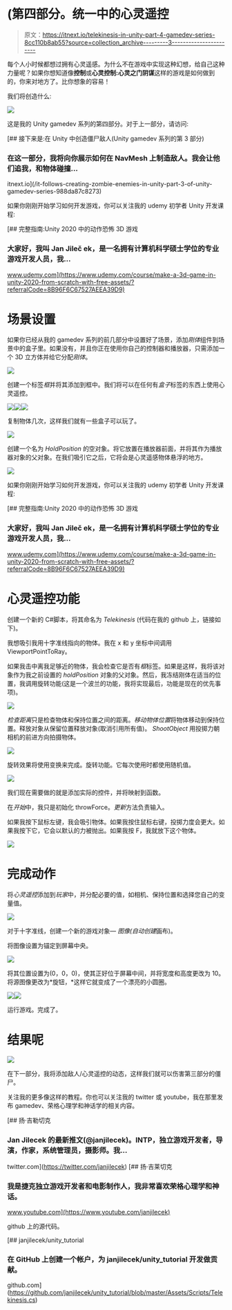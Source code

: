# (第四部分。统一中的心灵遥控

> 原文：<https://itnext.io/telekinesis-in-unity-part-4-gamedev-series-8cc110b8ab55?source=collection_archive---------3----------------------->

每个人小时候都想过拥有心灵遥感。为什么不在游戏中实现这种幻想，给自己这种力量呢？如果你想知道像**控制**或**心灵控制:心灵之门阴谋**这样的游戏是如何做到的，你来对地方了。比你想象的容易！

我们将创造什么:

![](img/4f19eb902ed40109862de386055e615b.png)

这是我的 Unity gamedev 系列的第四部分。对于上一部分，请访问:

[](/it-follows-creating-zombie-enemies-in-unity-part-3-of-unity-gamedev-series-988da87c8273) [## 接下来是:在 Unity 中创造僵尸敌人(Unity gamedev 系列的第 3 部分)

### 在这一部分，我将向你展示如何在 NavMesh 上制造敌人。我会让他们追我，和物体碰撞…

itnext.io](/it-follows-creating-zombie-enemies-in-unity-part-3-of-unity-gamedev-series-988da87c8273) 

如果你刚刚开始学习如何开发游戏，你可以关注我的 udemy 初学者 Unity 开发课程:

[](https://www.udemy.com/course/make-a-3d-game-in-unity-2020-from-scratch-with-free-assets/?referralCode=8B96F6C67527AEEA39D9) [## 完整指南:Unity 2020 中的动作恐怖 3D 游戏

### 大家好，我叫 Jan Jileč ek，是一名拥有计算机科学硕士学位的专业游戏开发人员，我…

www.udemy.com](https://www.udemy.com/course/make-a-3d-game-in-unity-2020-from-scratch-with-free-assets/?referralCode=8B96F6C67527AEEA39D9) 

# 场景设置

如果你已经从我的 gamedev 系列的前几部分中设置好了场景，添加*刚体*组件到场景中的盒子里。如果没有，并且你正在使用你自己的控制器和播放器，只需添加一个 3D 立方体并给它分配*刚体*。

![](img/cb166591395ad5f0c68435db4466beeb.png)

创建一个标签*框*并将其添加到框中。我们将可以在任何有*盒子*标签的东西上使用心灵遥控。

![](img/1c2f78f67583b074fd18ef32b5432045.png)![](img/1821d4e25f73b439ee59777d4fbe1726.png)![](img/00e1698905271702c3e7861db9c62fa0.png)

复制物体几次，这样我们就有一些盒子可以玩了。

![](img/c570e9485f96d5c17f39f5168242dd6a.png)

创建一个名为 *HoldPosition* 的空对象。将它放置在播放器前面，并将其作为播放器对象的父对象。在我们吸引它之后，它将会是心灵遥感物体悬浮的地方。

![](img/946f55653c9de98507dc2e6273a9ef42.png)

如果你刚刚开始学习如何开发游戏，你可以关注我的 udemy 初学者 Unity 开发课程:

[](https://www.udemy.com/course/make-a-3d-game-in-unity-2020-from-scratch-with-free-assets/?referralCode=8B96F6C67527AEEA39D9) [## 完整指南:Unity 2020 中的动作恐怖 3D 游戏

### 大家好，我叫 Jan Jileč ek，是一名拥有计算机科学硕士学位的专业游戏开发人员，我…

www.udemy.com](https://www.udemy.com/course/make-a-3d-game-in-unity-2020-from-scratch-with-free-assets/?referralCode=8B96F6C67527AEEA39D9) 

# 心灵遥控功能

创建一个新的 C#脚本，将其命名为 *Telekinesis* (代码在我的 github 上，链接如下)。

我想吸引我用十字准线指向的物体。我在 x 和 y 坐标中间调用 ViewportPointToRay。

如果我击中离我足够近的物体，我会检查它是否有*框*标签。如果是这样，我将该对象作为我之前设置的 *holdPosition* 对象的父对象。然后，我冻结刚体在适当的位置，我调用旋转功能(这是一个波兰的功能，我将实现最后，功能是现在的优先事项)。

![](img/797ca8204f8866b886e96b1cd56de4c3.png)

*检查距离*只是检查物体和保持位置之间的距离。*移动物体位置*将物体移动到保持位置。释放对象从保留位置释放对象(取消引用所有值)。 *ShootObject* 用投掷力朝相机的前进方向拍摄物体。

![](img/f3f2a2c940d3c0431d7409d397fcd07a.png)

旋转效果将使用变换来完成。旋转功能。它每次使用时都使用随机值。

![](img/371f810caf947562b44c61973c59839d.png)

我们现在需要做的就是添加实际的控件，并将映射到函数。

在*开始*中，我只是初始化 throwForce。*更新*方法负责输入。

如果我按下鼠标左键，我会吸引物体。如果我按住鼠标右键，投掷力度会更大。如果我按下它，它会以默认的力被抛出。如果我按 F，我就放下这个物体。

![](img/0ea3be4edaa1ceefd855c0ced227cbac.png)

# 完成动作

将*心灵遥控*添加到*玩家*中，并分配必要的值，如相机、保持位置和选择您自己的变量值。

![](img/4763388c59af20d9761f5f0d946f6167.png)

对于十字准线，创建一个新的游戏对象— *图像(自动创建*画布)。

将图像设置为锚定到屏幕中央。

![](img/30f1675ba10eee7e7c5417ae2fd45177.png)

将其位置设置为(0，0，0)，使其正好位于屏幕中间，并将宽度和高度更改为 10。将源图像更改为*旋钮，*这样它就变成了一个漂亮的小圆圈。

![](img/1668b8a96332fdcd563475edf4e2c2b6.png)![](img/36eba926b2001dfecbda17e327cbcef1.png)

运行游戏。完成了。

# 结果呢

![](img/4f19eb902ed40109862de386055e615b.png)

在下一部分，我将添加敌人/心灵遥控的动态，这样我们就可以伤害第三部分的僵尸。

关注我的更多像这样的教程。你也可以关注我的 twitter 或 youtube，我在那里发布 gamedev、荣格心理学和神话学的相关内容。

[](https://twitter.com/janjilecek) [## 扬·吉勒切克

### Jan Jilecek 的最新推文(@janjilecek)。INTP，独立游戏开发者，导演，作家，系统管理员，摄影师。我…

twitter.com](https://twitter.com/janjilecek) [](https://www.youtube.com/janjilecek) [## 扬·吉莱切克

### 我是捷克独立游戏开发者和电影制作人，我非常喜欢荣格心理学和神话。

www.youtube.com](https://www.youtube.com/janjilecek) 

github 上的源代码。

[](https://github.com/janjilecek/unity_tutorial/blob/master/Assets/Scripts/Telekinesis.cs) [## janjilecek/unity_tutorial

### 在 GitHub 上创建一个帐户，为 janjilecek/unity_tutorial 开发做贡献。

github.com](https://github.com/janjilecek/unity_tutorial/blob/master/Assets/Scripts/Telekinesis.cs)